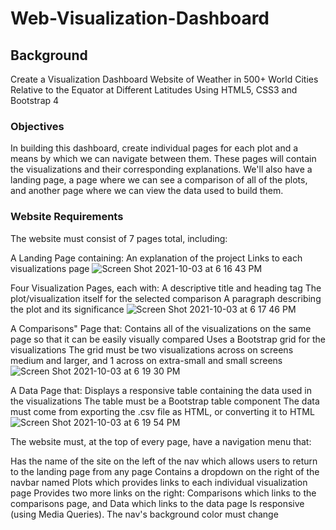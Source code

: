 # Web-Visualization-Dashboard


## Background
Create a Visualization Dashboard Website of Weather in 500+ World Cities Relative to the Equator at Different Latitudes Using HTML5, CSS3 and Bootstrap 4

### Objectives
In building this dashboard, create individual pages for each plot and a means by which we can navigate between them. These pages will contain the visualizations and their corresponding explanations. We'll also have a landing page, a page where we can see a comparison of all of the plots, and another page where we can view the data used to build them.

### Website Requirements
The website must consist of 7 pages total, including:

A Landing Page containing:
An explanation of the project
Links to each visualizations page
![Screen Shot 2021-10-03 at 6 16 43 PM](https://user-images.githubusercontent.com/74121692/135780601-bb2cdc3f-5735-4605-8506-045e137ce255.png)


Four Visualization Pages, each with:
A descriptive title and heading tag
The plot/visualization itself for the selected comparison
A paragraph describing the plot and its significance
![Screen Shot 2021-10-03 at 6 17 46 PM](https://user-images.githubusercontent.com/74121692/135780653-e648c4bc-1f5c-42df-b0ab-7f473b4046fa.png)


A Comparisons" Page that:
Contains all of the visualizations on the same page so that it can be easily visually compared
Uses a Bootstrap grid for the visualizations
The grid must be two visualizations across on screens medium and larger, and 1 across on extra-small and small screens
![Screen Shot 2021-10-03 at 6 19 30 PM](https://user-images.githubusercontent.com/74121692/135780723-ae537752-0dd8-4414-8a1b-7ecfcf3a674d.png)


A Data Page that:
Displays a responsive table containing the data used in the visualizations
The table must be a Bootstrap table component
The data must come from exporting the .csv file as HTML, or converting it to HTML
![Screen Shot 2021-10-03 at 6 19 54 PM](https://user-images.githubusercontent.com/74121692/135780762-0f9b9518-1f77-4d8a-85f3-ce385e126d7f.png)



The website must, at the top of every page, have a navigation menu that:

Has the name of the site on the left of the nav which allows users to return to the landing page from any page
Contains a dropdown on the right of the navbar named Plots which provides links to each individual visualization page
Provides two more links on the right: Comparisons which links to the comparisons page, and Data which links to the data page
Is responsive (using Media Queries). The nav's background color must change
